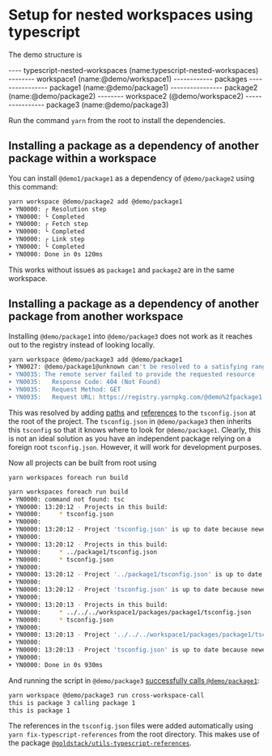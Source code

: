 # Setup for nested workspaces using typescript

The demo structure is 

---- typescript-nested-workspaces (name:typescript-nested-workspaces)
-------- workspace1 (name:@demo/workspace1)
------------ packages
---------------- package1 (name:@demo/package1)
---------------- package2 (name:@demo/package2)
-------- workspace2 (@demo/workspace2)
---------------- package3 (name:@demo/package3)

Run the command `yarn` from the root to install the dependencies.

## Installing a package as a dependency of another package within a workspace

You can install `@demo1/package1` as a dependency of `@demo/package2` using this command:

```bash
yarn workspace @demo/package2 add @demo/package1
➤ YN0000: ┌ Resolution step
➤ YN0000: └ Completed
➤ YN0000: ┌ Fetch step
➤ YN0000: └ Completed
➤ YN0000: ┌ Link step
➤ YN0000: └ Completed
➤ YN0000: Done in 0s 120ms
```

This works without issues as `package1` and `package2` are in the same workspace.

## Installing a package as a dependency of another package from another workspace

Installing `@demo/package1` into `@demo/package3` does not work as it reaches out to the registry instead of looking locally.

```bash
yarn workspace @demo/package3 add @demo/package1
➤ YN0027: @demo/package1@unknown can't be resolved to a satisfying range
➤ YN0035: The remote server failed to provide the requested resource
➤ YN0035:   Response Code: 404 (Not Found)
➤ YN0035:   Request Method: GET
➤ YN0035:   Request URL: https://registry.yarnpkg.com/@demo%2fpackage1

```

This was resolved by adding [paths](https://github.com/forgetso/typescript-yarn-nested-workspaces/blob/ecc6dd4980b50c4f5aad6b277e3d7840deb19b97/tsconfig.json#L7-L40)
and [references](https://github.com/forgetso/typescript-yarn-nested-workspaces/blob/ecc6dd4980b50c4f5aad6b277e3d7840deb19b97/tsconfig.json#L48-L69)
to the `tsconfig.json` at the root of the project. The `tsconfig.json` in `@demo/package3` then inherits this `tsconfig`
so that it knows where to look for `@demo/package1`. Clearly, this is not an ideal solution as you have an independent
package relying on a foreign root `tsconfig.json`. However, it will work for development purposes.

Now all projects can be built from root using

`yarn workspaces foreach run build`

```bash
yarn workspaces foreach run build
➤ YN0000: command not found: tsc
➤ YN0000: 13:20:12 - Projects in this build: 
➤ YN0000:     * tsconfig.json
➤ YN0000: 
➤ YN0000: 13:20:12 - Project 'tsconfig.json' is up to date because newest input 'src/index.ts' is older than oldest output 'build/src/index.js'
➤ YN0000: 
➤ YN0000: 13:20:12 - Projects in this build: 
➤ YN0000:     * ../package1/tsconfig.json
➤ YN0000:     * tsconfig.json
➤ YN0000: 
➤ YN0000: 13:20:12 - Project '../package1/tsconfig.json' is up to date because newest input '../package1/src/index.ts' is older than oldest output '../package1/build/src/index.js'
➤ YN0000: 
➤ YN0000: 13:20:12 - Project 'tsconfig.json' is up to date because newest input 'src/index.ts' is older than oldest output 'build/src/index.js'
➤ YN0000: 
➤ YN0000: 13:20:13 - Projects in this build: 
➤ YN0000:     * ../../../workspace1/packages/package1/tsconfig.json
➤ YN0000:     * tsconfig.json
➤ YN0000: 
➤ YN0000: 13:20:13 - Project '../../../workspace1/packages/package1/tsconfig.json' is up to date because newest input '../../../workspace1/packages/package1/src/index.ts' is older than oldest output '../../../workspace1/packages/package1/build/src/index.js'
➤ YN0000: 
➤ YN0000: 13:20:13 - Project 'tsconfig.json' is up to date because newest input 'src/index.ts' is older than oldest output 'build/src/index.js'
➤ YN0000: 
➤ YN0000: Done in 0s 930ms

```

And running the script in `@demo/package3` [successfully calls `@demo/package1`](https://github.com/forgetso/typescript-yarn-nested-workspaces/blob/ecc6dd4980b50c4f5aad6b277e3d7840deb19b97/packages/workspace2/packages/package3/src/index.ts#L1):

```bash
yarn workspace @demo/package3 run cross-workspace-call                             
this is package 3 calling package 1
this is package 1
```

The references in the `tsconfig.json` files were added automatically using `yarn fix-typescript-references` from the
root directory. This makes use of the package [`@goldstack/utils-typescript-references`](https://github.com/goldstack/goldstack/tree/master/workspaces/templates-lib/packages/utils-typescript-references#usage).